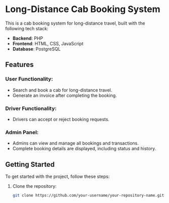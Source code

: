 # Long-Distance Cab Booking System

This is a cab booking system for long-distance travel, built with the following tech stack:

- **Backend**: PHP
- **Frontend**: HTML, CSS, JavaScript
- **Database**: PostgreSQL

## Features

### User Functionality:
- Search and book a cab for long-distance travel.
- Generate an invoice after completing the booking.

### Driver Functionality:
- Drivers can accept or reject booking requests.

### Admin Panel:
- Admins can view and manage all bookings and transactions.
- Complete booking details are displayed, including status and history.

## Getting Started

To get started with the project, follow these steps:

1. Clone the repository:
   ```bash
   git clone https://github.com/your-username/your-repository-name.git



